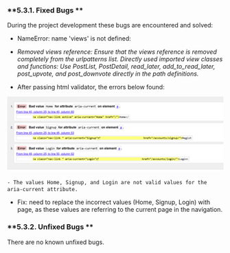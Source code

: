 ### **5.3.1. Fixed Bugs **

During the project development these bugs are encountered and solved:

- NameError: name 'views' is not defined:
- _Removed views reference: Ensure that the views reference is removed completely from the urlpatterns list.
Directly used imported view classes and functions: Use PostList, PostDetail, read_later, add_to_read_later, post_upvote, and post_downvote directly in the path definitions._

- After passing html validator, the errors below found:

![HTML bug](static/images/html-validator-bug.png)

    - The values Home, Signup, and Login are not valid values for the aria-current attribute. 
- Fix: need to replace the incorrect values (Home, Signup, Login) with page, as these values are referring to the current page in the navigation.

### **5.3.2. Unfixed Bugs ** 

There are no known unfixed bugs.
